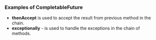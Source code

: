 ### Examples of CompletableFuture
- **thenAccept** is used to accept the result from previous method in the chain. 
- **exceptionally** - is used to handle the exceptions in the chain of methods.
